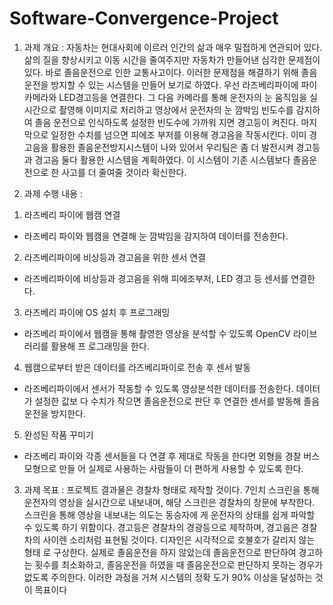 # Software-Convergence-Project

1. 과제 개요 : 
 자동차는 현대사회에 이르러 인간의 삶과 매우 밀접하게 연관되어 있다. 삶의 질을 향상시키고 이동 시간을 줄여주지만 자동차가 만들어낸 심각한 문제점이 있다. 바로 졸음운전으로 인한 교통사고이다. 
이러한 문제점을 해결하기 위해 졸음운전을 방지할 수 있는 시스템을 만들어 보기로 하였다. 우선 라즈베리파이에 파이 카메라와 LED경고등을 연결한다. 그 다음 카메라를 통해 운전자의 눈 움직임을 실시간으로 촬영해 이미지로 처리하고 영상에서 운전자의 눈 깜박임 빈도수를 감지하여 졸음 운전으로 인식하도록 설정한 빈도수에 가까워 지면 경고등이 켜진다. 마지막으로 일정한 수치를 넘으면 피에조 부저를 이용해 경고음을 작동시킨다. 이미 경고음을 활용한 졸음운전방지시스템이 나와 있어서 우리팀은 좀 더 발전시켜 경고등과 경고음 둘다 활용한 시스템을 계획하였다. 이 시스템이 기존 시스템보다 졸음운전으로 한 사고를 더 줄여줄 것이라 확신한다.

2. 과제 수행 내용 : 
1) 라즈베리 파이에 웹캠 연결
- 라즈베리 파이와 웹캠을 연결해 눈 깜박임을 감지하여 데이터를 전송한다.
2) 라즈베리파이에 비상등과 경고음을 위한 센서 연결
- 라즈베리파이에 비상등과 경고음을 위해 피에조부저, LED 경고 등 센서를 연결한다.
3) 라즈베리 파이에 OS 설치 후 프로그래밍
- 라즈베리 파이에서 웹캠을 통해 촬영한 영상을 분석할 수 있도록 OpenCV 라이브러리를 활용해 프
로그래밍을 한다.
4) 웹캠으로부터 받은 데이터를 라즈베리파이로 전송 후 센서 발동
- 라즈베리파이에서 센서가 작동할 수 있도록 영상분석한 데이터를 전송한다. 데이터가 설정한 값보
다 수치가 작으면 졸음운전으로 판단 후 연결한 센서를 발동해 졸음운전을 방지한다.
5) 완성된 작품 꾸미기
- 라즈베리 파이와 각종 센서들을 다 연결 후 제대로 작동을 한다면 외형을 경찰 버스 모형으로 만들
어 실제로 사용하는 사람들이 더 편하게 사용할 수 있도록 한다.

3. 과제 목표 :
 프로젝트 결과물은 경찰차 형태로 제작할 것이다. 7인치 스크린을 통해 운전자의 영상을 실시간으로 
내보내며, 해당 스크린은 경찰차의 창문에 부착한다. 스크린을 통해 영상을 내보내는 의도는 동승자에
게 운전자의 상태를 쉽게 파악할 수 있도록 하기 위함이다. 경고등은 경찰차의 경광등으로 제작하며, 
경고음은 경찰차의 사이렌 소리처럼 표현될 것이다. 디자인은 시각적으로 호불호가 갈리지 않는 형태
로 구상한다.
실제로 졸음운전을 하지 않았는데 졸음운전으로 판단하여 경고하는 횟수를 최소화하고, 졸음운전을 
하였을 때 졸음운전으로 판단하지 못하는 경우가 없도록 주의한다. 이러한 과정을 거쳐 시스템의 정확
도가 90% 이상을 달성하는 것이 목표이다

